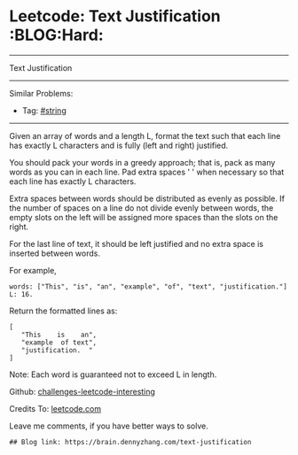 # Leetcode: Text Justification     :BLOG:Hard:


---

Text Justification  

---

Similar Problems:  
-   Tag: [#string](https://brain.dennyzhang.com/tag/string)

---

Given an array of words and a length L, format the text such that each line has exactly L characters and is fully (left and right) justified.  

You should pack your words in a greedy approach; that is, pack as many words as you can in each line. Pad extra spaces ' ' when necessary so that each line has exactly L characters.  

Extra spaces between words should be distributed as evenly as possible. If the number of spaces on a line do not divide evenly between words, the empty slots on the left will be assigned more spaces than the slots on the right.  

For the last line of text, it should be left justified and no extra space is inserted between words.  

For example,  

    words: ["This", "is", "an", "example", "of", "text", "justification."]
    L: 16.

Return the formatted lines as:  

    [
       "This    is    an",
       "example  of text",
       "justification.  "
    ]

Note: Each word is guaranteed not to exceed L in length.  

Github: [challenges-leetcode-interesting](https://github.com/DennyZhang/challenges-leetcode-interesting/tree/master/text-justification)  

Credits To: [leetcode.com](https://leetcode.com/problems/text-justification/description/)  

Leave me comments, if you have better ways to solve.  

    ## Blog link: https://brain.dennyzhang.com/text-justification